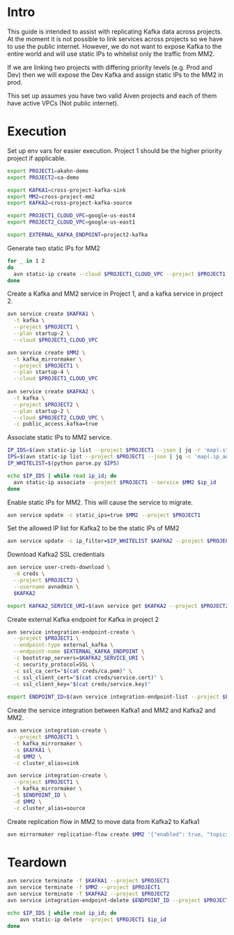 # Intro
This guide is intended to assist with replicating Kafka data across projects. At 
the moment it is not possible to link services across projects so we have to use the 
public internet. However, we do not want to expose Kafka to the entire world and will
use static IPs to whitelist only the traffic from MM2.

If we are linking two projects with differing priority levels (e.g. Prod and Dev) then 
we will expose the Dev Kafka and assign static IPs to the MM2 in prod.

This set up assumes you have two valid Aiven projects and each of 
them have active VPCs (Not public internet).

# Execution
Set up env vars for easier execution. Project 1 should be the higher priority project if
applicable.
```bash
export PROJECT1=akahn-demo
export PROJECT2=sa-demo

export KAFKA1=cross-project-kafka-sink
export MM2=cross-project-mm2
export KAFKA2=cross-project-kafka-source

export PROJECT1_CLOUD_VPC=google-us-east4
export PROJECT2_CLOUD_VPC=google-us-east1

export EXTERNAL_KAFKA_ENDPOINT=project2-kafka
```

Generate two static IPs for MM2
```bash
for _ in 1 2
do
  avn static-ip create --cloud $PROJECT1_CLOUD_VPC --project $PROJECT1
done
```

Create a Kafka and MM2 service in Project 1, and a kafka service in project 2.
```bash
avn service create $KAFKA1 \
  -t kafka \
  --project $PROJECT1 \
  --plan startup-2 \
  --cloud $PROJECT1_CLOUD_VPC

avn service create $MM2 \
  -t kafka_mirrormaker \
  --project $PROJECT1 \
  --plan startup-4 \
  --cloud $PROJECT1_CLOUD_VPC
  
avn service create $KAFKA2 \
  -t kafka \
  --project $PROJECT2 \
  --plan startup-2 \
  --cloud $PROJECT2_CLOUD_VPC \
  -c public_access.kafka=true
```

Associate static IPs to MM2 service.
```bash
IP_IDS=$(avn static-ip list --project $PROJECT1 --json | jq -r 'map(.static_ip_address_id) | .[]')
IPS=$(avn static-ip list --project $PROJECT1 --json | jq -c 'map(.ip_address)')
IP_WHITELIST=$(python parse.py $IPS)

echo $IP_IDS | while read ip_id; do
  avn static-ip associate --project $PROJECT1 --service $MM2 $ip_id
done
```

Enable static IPs for MM2. This will cause the service to migrate.
```bash
avn service update -c static_ips=true $MM2 --project $PROJECT1
```

Set the allowed IP list for Kafka2 to be the static IPs of MM2
```bash
avn service update -c ip_filter=$IP_WHITELIST $KAFKA2 --project $PROJECT2
```

Download Kafka2 SSL credentials
```bash
avn service user-creds-download \
  -d creds \
  --project $PROJECT2 \
  --username avnadmin \
  $KAFKA2

export KAFKA2_SERVICE_URI=$(avn service get $KAFKA2 --project $PROJECT2 --json | jq -r '.components | map(select(.component=="kafka" and .route=="public")) | .[0].host')
```

Create external Kafka endpoint for Kafka in project 2
```bash
avn service integration-endpoint-create \
  --project $PROJECT1 \
  --endpoint-type external_kafka \
  --endpoint-name $EXTERNAL_KAFKA_ENDPOINT \
  -c bootstrap_servers=$KAFKA2_SERVICE_URI \
  -c security_protocol=SSL \
  -c ssl_ca_cert="$(cat creds/ca.pem)" \
  -c ssl_client_cert="$(cat creds/service.cert)" \
  -c ssl_client_key="$(cat creds/service.key)"
  
export ENDPOINT_ID=$(avn service integration-endpoint-list --project $PROJECT1 --json | jq -r --arg EXTERNAL_KAFKA_ENDPOINT "$EXTERNAL_KAFKA_ENDPOINT" 'map(select(.endpoint_name==$EXTERNAL_KAFKA_ENDPOINT)) | .[0].endpoint_id')
```

Create the service integration between Kafka1 and MM2 and Kafka2 and MM2.
```bash
avn service integration-create \
  --project $PROJECT1 \
  -t kafka_mirrormaker \
  -s $KAFKA1 \
  -d $MM2 \
  -c cluster_alias=sink

avn service integration-create \
  --project $PROJECT1 \
  -t kafka_mirrormaker \
  -S $ENDPOINT_ID \
  -d $MM2 \
  -c cluster_alias=source
```

Create replication flow in MM2 to move data from Kafka2 to Kafka1
```bash
avn mirrormaker replication-flow create $MM2 '{"enabled": true, "topics": ["test"]}' -s source -t sink --project $PROJECT1
```

# Teardown
```bash
avn service terminate -f $KAFKA1 --project $PROJECT1
avn service terminate -f $MM2 --project $PROJECT1
avn service terminate -f $KAFKA2 --project $PROJECT2
avn service integration-endpoint-delete $ENDPOINT_ID --project $PROJECT1

echo $IP_IDS | while read ip_id; do
    avn static-ip delete --project $PROJECT1 $ip_id
done
```